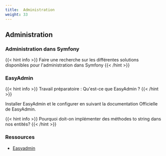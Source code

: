```yaml
---
title:  Administration
weight: 33
---
```




## Administration



### Administration dans Symfony

{{< hint info >}}
Faire une recherche sur les différentes solutions disponibles pour l'administration dans Symfony
{{< /hint >}}

### EasyAdmin

{{< hint info >}}
Travail préparatoire : Qu'est-ce que EasyAdmin ?
{{< /hint >}}

Installer EasyAdmin et le configurer en suivant la documentation Officielle de EasyAdmin.

{{< hint info >}}
Pourquoi doit-on implémenter des méthodes to string dans nos entités?
{{< /hint >}}

### Ressources

- [Easyadmin](https://symfony.com/doc/master/bundles/EasyAdminBundle/index.html)